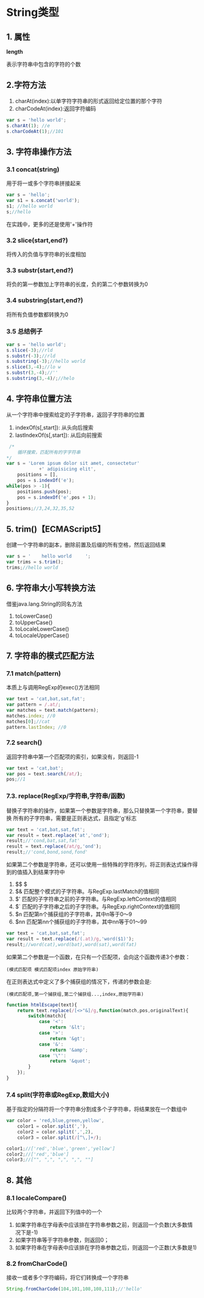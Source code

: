 # String类型

## 1. 属性

**length**

表示字符串中包含的字符的个数

## 2.字符方法

1. charAt(index):以单字符字符串的形式返回给定位置的那个字符
2. charCodeAt(index):返回字符编码

```javascript
var s = 'hello world';
s.charAt(1); //e
s.charCodeAt(1);//101
```

## 3. 字符串操作方法

### 3.1 concat(string)

用于将一或多个字符串拼接起来

```javascript
var s = 'hello';
var s1 = s.concat('world');
s1; //hello world
s;//hello
```

在实践中，更多的还是使用'+'操作符

### 3.2 slice(start,end?)

将传入的负值与字符串的长度相加

### 3.3 substr(start,end?)

将负的第一参数加上字符串的长度，负的第二个参数转换为0

### 3.4 substring(start,end?)

将所有负值参数都转换为0

### 3.5 总结例子

```javascript
var s = 'hello world';
s.slice(-3);//rld
s.substr(-3);//rld
s.substring(-3);//hello world
s.slice(3,-4);//lo w
s.substr(3,-4);//''
s.substring(3,-4)/;//helo
```

## 4. 字符串位置方法

从一个字符串中搜索给定的子字符串，返回子字符串的位置

1. indexOf(s[,start]): 从头向后搜索
2. lastIndexOf(s[,start]): 从后向前搜索

```javascript
 /*
    循环搜索，匹配所有的字字符串
*/
var s = 'Lorem ipsum dolor sit amet, consectetur'
            +' adipisicing elit',
    positions = [],
    pos = s.indexOf('e');
while(pos > -1){
    positions.push(pos);
    pos = s.indexOf('e',pos + 1);
}
positions;//3,24,32,35,52
```

## 5. trim()【ECMAScript5】

创建一个字符串的副本，删除前置及后缀的所有空格，然后返回结果

```javascript
var s = '    hello world     ';
var trims = s.trim();
trims;//hello world
```

## 6. 字符串大小写转换方法

借鉴java.lang.String的同名方法

1. toLowerCase()
2. toUpperCase()
3. toLocaleLowerCase()
4. toLocaleUpperCase()

## 7. 字符串的模式匹配方法

### 7.1 match(pattern)

本质上与调用RegExp的exec()方法相同

```javascript
var text = 'cat,bat,sat,fat';
var pattern = /.at/;
var matches = text.match(pattern);
matches.index; //0
matches[0];//cat
pattern.lastIndex; //0
```

### 7.2 search()

返回字符串中第一个匹配项的索引，如果没有，则返回-1

```javascript
var text = 'cat,bat';
var pos = text.search(/at/);
pos;//1
```

### 7.3. replace(RegExp/字符串,字符串/函数)

替换子字符串的操作，如果第一个参数是字符串，那么只替换第一个字符串，要替换
所有的子字符串，需要是正则表达式，且指定'g'标志

```javascript
var text = 'cat,bat,sat,fat';
var result = text.replace('at','ond');
result;//'cond,bat,sat,fat'
result = text.replace(/at/g,'ond');
result;//'cond,bond,sond,fond'
```

如果第二个参数是字符串，还可以使用一些特殊的字符序列，将正则表达式操作得到的值插入到结果字符中

1. $$ $
2. $& 匹配整个模式的子字符串。与RegExp.lastMatch的值相同
3. $' 匹配的子字符串之前的子字符串。与RegExp.leftContext的值相同
4. $` 匹配的子字符串之后的子字符串。与RegExp.rightContext的值相同
5. $n 匹配第n个捕获组的子字符串，其中n等于0～9
6. $nn 匹配第nn个捕获组的子字符串，其中nn等于01～99

```javascript
var text = 'cat,bat,sat,fat';
var result = text.replace(/(.at)/g,'word($1)');
result;//word(cat),word(bat),word(sat),word(fat)
```

如果第二个参数是一个函数，在只有一个匹配项，会向这个函数传递3个参数：

    (模式匹配项 模式匹配项index 原始字符串)

在正则表达式中定义了多个捕获组的情况下，传递的参数会是:

    (模式匹配项,第一个捕获组,第二个捕获组...,index,原始字符串)

```javascript
function htmlEscape(text){
    return text.replace(/[<>"&]/g,function(match,pos,originalText){
        switch(match){
            case '<':
                return '&lt';
            case '>':
                return '&gt';
            case '&':
                return '&amp';
            case '\"':
                return '&quot';
        }
    });
}
```

### 7.4 split(字符串或RegExp,数组大小)

基于指定的分隔符将一个字符串分割成多个子字符串，将结果放在一个数组中

```javascript
var color = 'red,blue,green,yellow',
    color1 = color.split(','),
    color2 = color.split(',',2),
    color3 = color.split(/[^\,]+/);

color1;//['red','blue','green','yellow']
color2;//['red','blue']
color3;//["", ",", ",", ",", ""]
```

## 8. 其他

### 8.1 localeCompare()

比较两个字符串，并返回下列值中的一个

1. 如果字符串在字母表中应该排在字符串参数之前，则返回一个负数(大多数情况下是-1)
2. 如果字符串等于字符串参数，则返回0；
3. 如果字符串在字母表中应该排在字符串参数之后，则返回一个正数(大多数是1)

### 8.2 fromCharCode()

接收一或者多个字符编码，将它们转换成一个字符串

```javascript
String.fromCharCode(104,101,108,108,111);//'hello'
```

